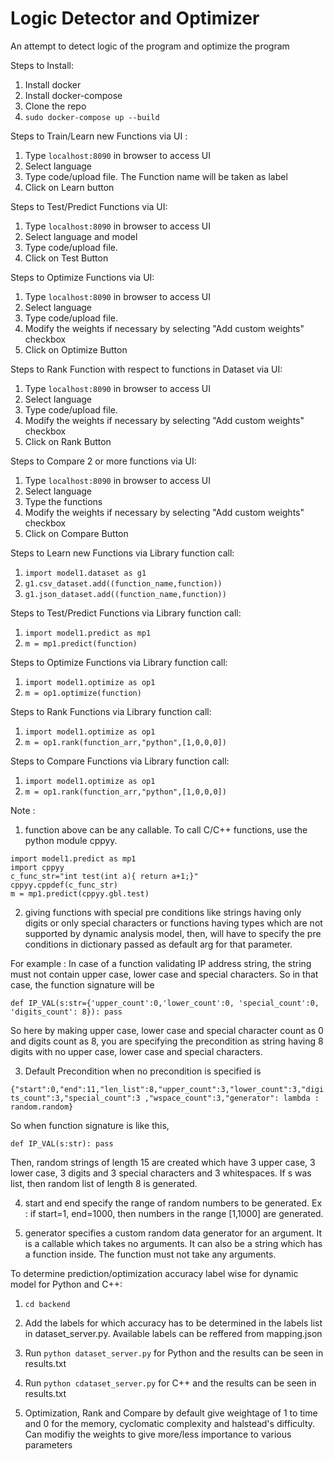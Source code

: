 # Logic Detector and Optimizer
An attempt to detect logic of the program and optimize the program 

Steps to Install:

1. Install docker
2. Install docker-compose
3. Clone the repo
4. `sudo docker-compose up --build`

Steps to Train/Learn new Functions via UI :

1. Type `localhost:8090` in browser to access UI
2. Select language
3. Type code/upload file. The Function name will be taken as label
4. Click on Learn button

Steps to Test/Predict Functions via UI:

1. Type `localhost:8090` in browser to access UI
2. Select language and model
3. Type code/upload file.
4. Click on Test Button

Steps to Optimize Functions via UI:

1. Type `localhost:8090` in browser to access UI
2. Select language
3. Type code/upload file.
4. Modify the weights if necessary by selecting "Add custom weights" checkbox
5. Click on Optimize Button

Steps to Rank Function with respect to functions in Dataset via UI:

1. Type `localhost:8090` in browser to access UI
2. Select language
3. Type code/upload file.
4. Modify the weights if necessary by selecting "Add custom weights" checkbox
5. Click on Rank Button

Steps to Compare 2 or more functions via UI:

1. Type `localhost:8090` in browser to access UI
2. Select language
3. Type the functions
4. Modify the weights if necessary by selecting "Add custom weights" checkbox
5. Click on Compare Button

Steps to Learn new Functions via Library function call:

1. `import model1.dataset as g1`
2. `g1.csv_dataset.add((function_name,function))`
3. `g1.json_dataset.add((function_name,function))`

Steps to Test/Predict Functions via Library function call:

1. `import model1.predict as mp1`
2. `m = mp1.predict(function)`

Steps to Optimize Functions via Library function call:

1. `import model1.optimize as op1`
2. `m = op1.optimize(function)`

Steps to Rank Functions via Library function call:

1. `import model1.optimize as op1`
2. `m = op1.rank(function_arr,"python",[1,0,0,0])`

Steps to Compare Functions via Library function call:

1. `import model1.optimize as op1`
2. `m = op1.rank(function_arr,"python",[1,0,0,0])`

Note :

1. function above can be any callable. To call C/C++ functions, use the python module cppyy.

`import model1.predict as mp1`<br>
`import cppyy`<br>
`c_func_str="int test(int a){ return a+1;}"`<br>
`cppyy.cppdef(c_func_str)`<br>
`m = mp1.predict(cppyy.gbl.test)`<br>

2.  giving functions with special pre conditions like strings having only digits or only special characters or functions having types which are not supported by dynamic analysis model, then, will have to specify the pre conditions in dictionary passed as default arg for that parameter.

For example : In case of a function validating IP address string, the string must not contain upper case, lower case and special characters. So in that case, the function signature will be

`def IP_VAL(s:str={'upper_count':0,'lower_count':0, 'special_count':0, 'digits_count': 8}):
  pass`
  
So here by making upper case, lower case and special character count as 0 and digits count as 8, you are specifying the precondition as string having 8 digits with no upper case, lower case and special characters.

3. Default Precondition when no precondition is specified is

`{"start":0,"end":11,"len_list":8,"upper_count":3,"lower_count":3,"digits_count":3,"special_count":3 ,"wspace_count":3,"generator": lambda : random.random}`

So when function signature is like this,

`def IP_VAL(s:str):
  pass`
  
 Then, random strings of length 15 are created which have 3 upper case, 3 lower case, 3 digits and 3 special characters and 3 whitespaces. If s was list, then random list of length 8 is generated.
 
4. start and end specify the range of random numbers to be generated. Ex : if start=1, end=1000, then numbers in the range [1,1000] are generated. 

5. generator specifies a custom random data generator for an argument. It is a callable which takes no arguments. It can also be a string which has a function inside. The function must not take any arguments.

To determine prediction/optimization accuracy label wise for dynamic model for Python and C++:

  1. `cd backend`
  2. Add the labels for which accuracy has to be determined in the labels list in dataset_server.py. Available labels can be reffered from mapping.json 
  3. Run `python dataset_server.py` for Python and the results can be seen in results.txt
  4. Run `python cdataset_server.py` for C++ and the results can be seen in results.txt 
  
6. Optimization, Rank and Compare by default give weightage of 1 to time and 0 for the memory, cyclomatic complexity and halstead's difficulty. Can modifiy the weights to give more/less importance to various parameters
